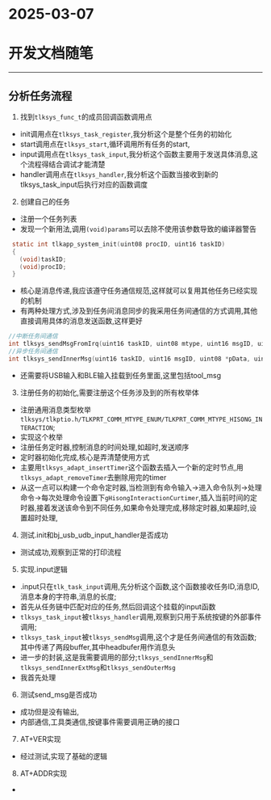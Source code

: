 # 2025-03-07
# 开发文档随笔
***
## 分析任务流程
1.  找到`tlksys_func_t`的成员回调函数调用点
  + init调用点在`tlksys_task_register`,我分析这个是整个任务的初始化
  + start调用点在`tlksys_start`,循环调用所有任务的start,
  + input调用点在`tlksys_task_input`,我分析这个函数主要用于发送具体消息,这个流程得结合调试才能清楚
  + handler调用点在`tlksys_handler`,我分析这个函数当接收到新的tlksys_task_input后执行对应的函数调度

2. 创建自己的任务
  + 注册一个任务列表
  + 发现一个新用法,调用`(void)params`可以去除不使用该参数导致的编译器警告
   ```c
    static int tlkapp_system_init(uint08 procID, uint16 taskID)
    {
      (void)taskID;
      (void)procID;
    }
   ```
  + 核心是消息传递,我应该遵守任务通信规范,这样就可以复用其他任务已经实现的机制
  + 有两种处理方式,涉及到任务间消息同步的我采用任务间通信的方式调用,其他直接调用具体的消息发送函数,这样更好
```c
//中断任务间通信
int tlksys_sendMsgFromIrq(uint16 taskID, uint08 mtype, uint16 msgID, uint08 *pData, uint16 dataLen);
//异步任务间通信
int tlksys_sendInnerMsg(uint16 taskID, uint16 msgID, uint08 *pData, uint16 dataLen);

```
  + 还需要将USB输入和BLE输入挂载到任务里面,这里包括tool_msg
3. 注册任务的初始化,需要注册这个任务涉及到的所有枚举体
  + 注册通用消息类型枚举 `tlksys/tlkptio.h/TLKPRT_COMM_MTYPE_ENUM/TLKPRT_COMM_MTYPE_HISONG_INTERACTION`;
  + 实现这个枚举
  + 注册任务定时器,控制消息的时间处理,如超时,发送顺序
  + 定时器初始化完成,核心是弄清楚使用方式
  + 主要用`tlksys_adapt_insertTimer`这个函数去插入一个新的定时节点,用`tlksys_adapt_removeTimer`去删除用完的timer
  + 从这一点可以构建一个命令定时器,当检测到有命令输入->进入命令队列->处理命令->每次处理命令设置下`gHisongInteractionCurtimer`,插入当前时间的定时器,接着发送该命令到不同任务,如果命令处理完成,移除定时器,如果超时,设置超时处理,

4. 测试.init和bj_usb_udb_input_handler是否成功
  + 测试成功,观察到正常的打印流程
5. 实现.input逻辑
  + .input只在`tlk_task_input`调用,先分析这个函数,这个函数接收任务ID,消息ID,消息本身的字符串,消息的长度;
  + 首先从任务链中匹配对应的任务,然后回调这个挂载的input函数
  + `tlksys_task_input`被`tlksys_handler`调用,观察到只用于系统按键的外部事件调用;
  + `tlksys_task_input`被`tlksys_sendMsg`调用,这个才是任务间通信的有效函数;其中传递了两段buffer,其中headbufer用作消息头
  + 进一步的封装,这是我需要调用的部分;`tlksys_sendInnerMsg`和`tlksys_sendInnerExtMsg`和`tlksys_sendOuterMsg`
  + 我首先处理
6. 测试send_msg是否成功
  + 成功但是没有输出,
  + 内部通信,工具类通信,按键事件需要调用正确的接口
7. AT+VER实现
  + 经过测试,实现了基础的逻辑
8. AT+ADDR实现
  +


